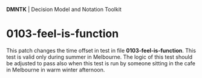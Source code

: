 **DMNTK** | Decision Model and Notation Toolkit

# 0103-feel-is-function

This patch changes the time offset in test in file **0103-feel-is-function**.
This test is valid only during summer in Melbourne. The logic of this test should be adjusted
to pass also when this test is run by someone sitting in the cafe in Melbourne in warm winter afternoon.   